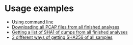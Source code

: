 # Usage examples
- [Using command line](console.md)
- [Downloading all PCAP files from all finished analyses](download_all_pcap.py) 
- [Getting a list of SHA1 of dumps from all finished analyses](print_all_dumps_sha1.py)
- [3 different ways of getting SHA256 of all samples](all_sha256.py)
